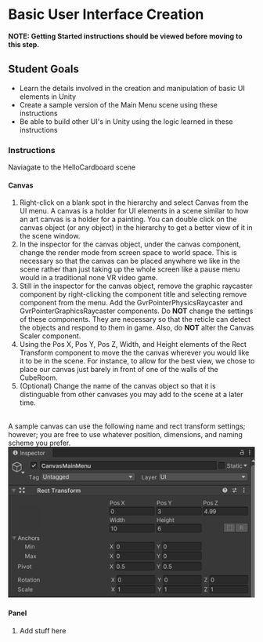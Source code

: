 # Basic User Interface Creation
<b>NOTE: Getting Started instructions should be viewed before moving to this step. </b>

## Student Goals ##
- Learn the details involved in the creation and manipulation of basic UI elements in Unity
- Create a sample version of the Main Menu scene using these instructions
- Be able to build other UI's in Unity using the logic learned in these instructions

### Instructions ###
Naviagate to the HelloCardboard scene
#### Canvas ####
1. Right-click on a blank spot in the hierarchy and select Canvas from the UI menu. A canvas is a holder for UI elements in a scene similar to how an art canvas is a holder for a painting. You can double click on the canvas object (or any object) in the hierarchy to get a better view of it in the scene window.
2. In the inspector for the canvas object, under the canvas component, change the render mode from screen space to world space. This is necessary so that the canvas can be placed anywhere we like in the scene rather than just taking up the whole screen like a pause menu would in a traditional none VR video game.
3. Still in the inspector for the canvas object, remove the graphic raycaster component by right-clicking the component title and selecting remove component from the menu. Add the GvrPointerPhysicsRaycaster and GvrPointerGraphicsRaycaster components. Do <b>NOT</b> change the settings of these components. They are necessary so that the reticle can detect the objects and respond to them in game. Also, do <b>NOT</b> alter the Canvas Scaler component.
4. Using the Pos X, Pos Y, Pos Z, Width, and Height elements of the Rect Transform component to move the the canvas wherever you would like it to be in the scene. For instance, to allow for the best view, we chose to place our canvas just barely in front of one of the walls of the CubeRoom.
5. (Optional) Change the name of the canvas object so that it is distinguable from other canvases you may add to the scene at a later time.

</br> A sample canvas can use the following name and rect transform settings; however; you are free to use whatever position, dimensions, and naming scheme you prefer.</br>
![Canvas_Rect_Transform_Inspector](Screenshots/Unity/Canvas_Rect_Transform_Inspector.png "Canvas Rect Transform Inspector")

#### Panel ####
1. Add stuff here
